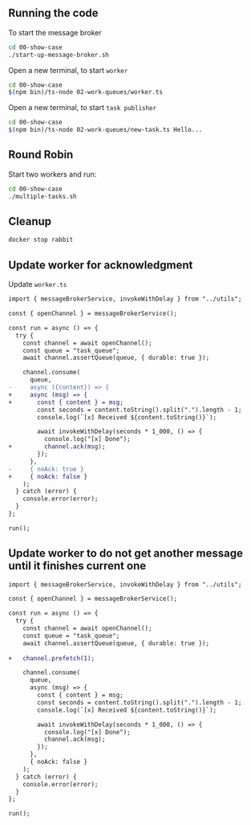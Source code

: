 ## Running the code

To start the message broker

```bash
cd 00-show-case
./start-up-message-broker.sh
```

Open a new terminal, to start `worker`

```bash
cd 00-show-case
$(npm bin)/ts-node 02-work-queues/worker.ts
```

Open a new terminal, to start `task publisher`

```bash
cd 00-show-case
$(npm bin)/ts-node 02-work-queues/new-task.ts Hello...
```

## Round Robin

Start two workers and run:

```bash
cd 00-show-case
./multiple-tasks.sh
```


## Cleanup

```bash
docker stop rabbit
```


## Update worker for acknowledgment

Update `worker.ts`

```diff
import { messageBrokerService, invokeWithDelay } from "../utils";

const { openChannel } = messageBrokerService();

const run = async () => {
  try {
    const channel = await openChannel();
    const queue = "task_queue";
    await channel.assertQueue(queue, { durable: true });

    channel.consume(
      queue,
-     async ({content}) => {
+     async (msg) => {
+       const { content } = msg;
        const seconds = content.toString().split(".").length - 1;
        console.log(`[x] Received ${content.toString()}`);

        await invokeWithDelay(seconds * 1_000, () => {
          console.log("[x] Done");
+         channel.ack(msg);
        });
      },
-     { noAck: true }
+     { noAck: false }
    );
  } catch (error) {
    console.error(error);
  }
};

run();

```

## Update worker to do not get another message until it finishes current one

```diff
import { messageBrokerService, invokeWithDelay } from "../utils";

const { openChannel } = messageBrokerService();

const run = async () => {
  try {
    const channel = await openChannel();
    const queue = "task_queue";
    await channel.assertQueue(queue, { durable: true });
    
+   channel.prefetch(1);

    channel.consume(
      queue,
      async (msg) => {
        const { content } = msg;
        const seconds = content.toString().split(".").length - 1;
        console.log(`[x] Received ${content.toString()}`);

        await invokeWithDelay(seconds * 1_000, () => {
          console.log("[x] Done");
          channel.ack(msg);
        });
      },
      { noAck: false }
    );
  } catch (error) {
    console.error(error);
  }
};

run();

```
